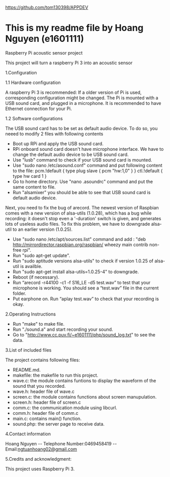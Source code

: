 https://github.com/tom130398/APPDEV
# This is my readme file by Hoang Nguyen (e1601111)
Raspberry Pi  acoustic sensor project

This project will turn a raspberry Pi 3  into  an acoustic sensor

1.Configuration

1.1 Hardware configuration

A raspberry Pi 3 is recommended: If a older version of Pi is used, corresponding configuration might be changed.
The Pi is mounted with a USB sound card, and plugged in a microphone.
It is recommended to have Ethernet connection for your Pi.

1.2 Software configurations

The USB sound card has to be set as default audio device. To do so, you neeed to modify 2 files with following contents
 - Boot up RPi and apply the USB sound card.
 - RPi onboard sound card doesn't have microphone interface. We have to change the default audio device to be USB sound card.
 - Use "lusb" command to check if your USB sound card is mounted.
 - Use "sudo nano /etc/asound.conf" command and put following content to the file:
        pcm.!default {
                type plug
                slave {
                        pcm "hw:1,0"
                }
        }
        ctl.!default {
                type hw
                card 1
        }
 - Go to home directory. Use "nano .asoundrc" command and put the same content to file.
 - Run "alsamixer" you should be able to see that USB sound card is default audio device.

Next, you need to fix the bug of arecord. The newest version of Raspbian comes with a new version of alsa-utils (1.0.28), which has a bug while recording: it doesn't stop even a '-duration' switch is given, and generates lots of
useless audio files. To fix this problem, we have to downgrade alsa-util to an earlier version (1.0.25).
 - Use "sudo nano /etc/apt/sources.list" command and add : "deb http://mirrordirector.raspbian.org/raspbian/ wheezy main contrib non-free rpi".
 - Run "sudo apt-get update".
 - Run "sudo aptitude versions alsa-utils" to check if version 1.0.25 of alsa-util is availble.
 - Run "sudo apt-get install alsa-utils=1.0.25-4" to downgrade.
 - Reboot (if necessary).
 - Run “arecord -r44100 -c1 -f S16_LE -d5 test.wav” to test that your microphone is working. You should see a “test.wav” file in the current folder.
 - Put earphone on. Run “aplay test.wav” to check that your recording is okay.

2.Operating Instructions

 - Run "make" to make file.
 - Run "./sound.a" and start recording your sound.
 - Go to "http://www.cc.puv.fi/~e1601111/php/sound_log.txt" to see the data.

3.List of included files

The project contains following files:
 - README.md.
 - makefile: the makefile to run this project.
 - wave.c: the module contains funtions to display the waveform of the sound that you recorded.
 - wave.h: header file of wave.c
 - screen.c: the module contains functions about screen manupulation.
 - screen.h: header file of screen.c
 - comm.c: the communication module using libcurl.
 - comm.h: header file of comm.c
 - main.c: contains main() function.
 - sound.php: the server page to receive data.

4.Contact information

Hoang Nguyen -- Telephone Number:0469458419 -- Email:ngtuanhoang02@gmail.com

5.Credits and acknowledgment:

This project uses Raspberry Pi 3.

